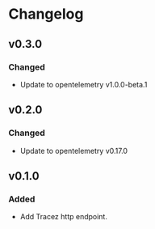 # Changelog

## v0.3.0

### Changed

- Update to opentelemetry v1.0.0-beta.1

## v0.2.0

### Changed

- Update to opentelemetry v0.17.0

## v0.1.0

### Added
- Add Tracez http endpoint.
